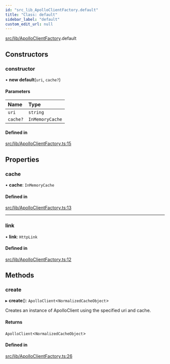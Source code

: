 ```yaml
---
id: "src_lib_ApolloClientFactory.default"
title: "Class: default"
sidebar_label: "default"
custom_edit_url: null
---
```


[src/lib/ApolloClientFactory](../modules/src_lib_ApolloClientFactory.md).default

## Constructors

### constructor

• **new default**(`uri`, `cache?`)

#### Parameters

| Name | Type |
| :------ | :------ |
| `uri` | `string` |
| `cache?` | `InMemoryCache` |

#### Defined in

[src/lib/ApolloClientFactory.ts:15](https://github.com/backlineint/decoupled-kit-js/blob/fa1ceead/packages/wordpress-kit/src/lib/ApolloClientFactory.ts#L15)

## Properties

### cache

• **cache**: `InMemoryCache`

#### Defined in

[src/lib/ApolloClientFactory.ts:13](https://github.com/backlineint/decoupled-kit-js/blob/fa1ceead/packages/wordpress-kit/src/lib/ApolloClientFactory.ts#L13)

___

### link

• **link**: `HttpLink`

#### Defined in

[src/lib/ApolloClientFactory.ts:12](https://github.com/backlineint/decoupled-kit-js/blob/fa1ceead/packages/wordpress-kit/src/lib/ApolloClientFactory.ts#L12)

## Methods

### create

▸ **create**(): `ApolloClient`<`NormalizedCacheObject`\>

Creates an instance of ApolloClient using the specified uri and cache.

#### Returns

`ApolloClient`<`NormalizedCacheObject`\>

#### Defined in

[src/lib/ApolloClientFactory.ts:26](https://github.com/backlineint/decoupled-kit-js/blob/fa1ceead/packages/wordpress-kit/src/lib/ApolloClientFactory.ts#L26)
